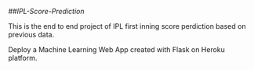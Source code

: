  *##IPL-Score-Prediction*
 
 This is the end to end project of IPL first inning score perdiction based on previous data.
 
 Deploy a Machine Learning Web App created with Flask on Heroku platform.

 
 
